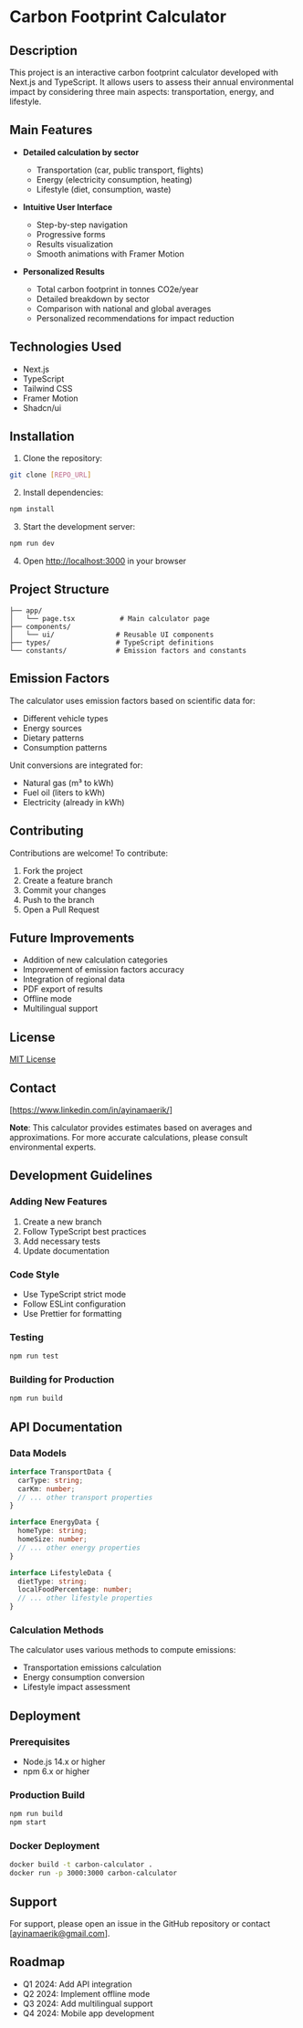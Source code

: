 # Carbon Footprint Calculator

## Description
This project is an interactive carbon footprint calculator developed with Next.js and TypeScript. It allows users to assess their annual environmental impact by considering three main aspects: transportation, energy, and lifestyle.

## Main Features

- **Detailed calculation by sector**
    - Transportation (car, public transport, flights)
    - Energy (electricity consumption, heating)
    - Lifestyle (diet, consumption, waste)

- **Intuitive User Interface**
    - Step-by-step navigation
    - Progressive forms
    - Results visualization
    - Smooth animations with Framer Motion

- **Personalized Results**
    - Total carbon footprint in tonnes CO2e/year
    - Detailed breakdown by sector
    - Comparison with national and global averages
    - Personalized recommendations for impact reduction

## Technologies Used

- Next.js
- TypeScript
- Tailwind CSS
- Framer Motion
- Shadcn/ui

## Installation

1. Clone the repository:
```bash
git clone [REPO_URL]
```

2. Install dependencies:
```bash
npm install
```

3. Start the development server:
```bash
npm run dev
```

4. Open [http://localhost:3000](http://localhost:3000) in your browser

## Project Structure

```
├── app/
│   └── page.tsx           # Main calculator page
├── components/
│   └── ui/               # Reusable UI components
├── types/                # TypeScript definitions
└── constants/            # Emission factors and constants
```

## Emission Factors

The calculator uses emission factors based on scientific data for:
- Different vehicle types
- Energy sources
- Dietary patterns
- Consumption patterns

Unit conversions are integrated for:
- Natural gas (m³ to kWh)
- Fuel oil (liters to kWh)
- Electricity (already in kWh)

## Contributing

Contributions are welcome! To contribute:

1. Fork the project
2. Create a feature branch
3. Commit your changes
4. Push to the branch
5. Open a Pull Request

## Future Improvements

- Addition of new calculation categories
- Improvement of emission factors accuracy
- Integration of regional data
- PDF export of results
- Offline mode
- Multilingual support

## License

[MIT License](LICENSE)

## Contact

[https://www.linkedin.com/in/ayinamaerik/]


**Note**: This calculator provides estimates based on averages and approximations. For more accurate calculations, please consult environmental experts.

## Development Guidelines

### Adding New Features
1. Create a new branch
2. Follow TypeScript best practices
3. Add necessary tests
4. Update documentation

### Code Style
- Use TypeScript strict mode
- Follow ESLint configuration
- Use Prettier for formatting

### Testing
```bash
npm run test
```

### Building for Production
```bash
npm run build
```

## API Documentation

### Data Models

```typescript
interface TransportData {
  carType: string;
  carKm: number;
  // ... other transport properties
}

interface EnergyData {
  homeType: string;
  homeSize: number;
  // ... other energy properties
}

interface LifestyleData {
  dietType: string;
  localFoodPercentage: number;
  // ... other lifestyle properties
}
```

### Calculation Methods

The calculator uses various methods to compute emissions:
- Transportation emissions calculation
- Energy consumption conversion
- Lifestyle impact assessment


## Deployment

### Prerequisites
- Node.js 14.x or higher
- npm 6.x or higher

### Production Build
```bash
npm run build
npm start
```

### Docker Deployment
```bash
docker build -t carbon-calculator .
docker run -p 3000:3000 carbon-calculator
```

## Support

For support, please open an issue in the GitHub repository or contact [ayinamaerik@gmail.com].

## Roadmap

- Q1 2024: Add API integration
- Q2 2024: Implement offline mode
- Q3 2024: Add multilingual support
- Q4 2024: Mobile app development